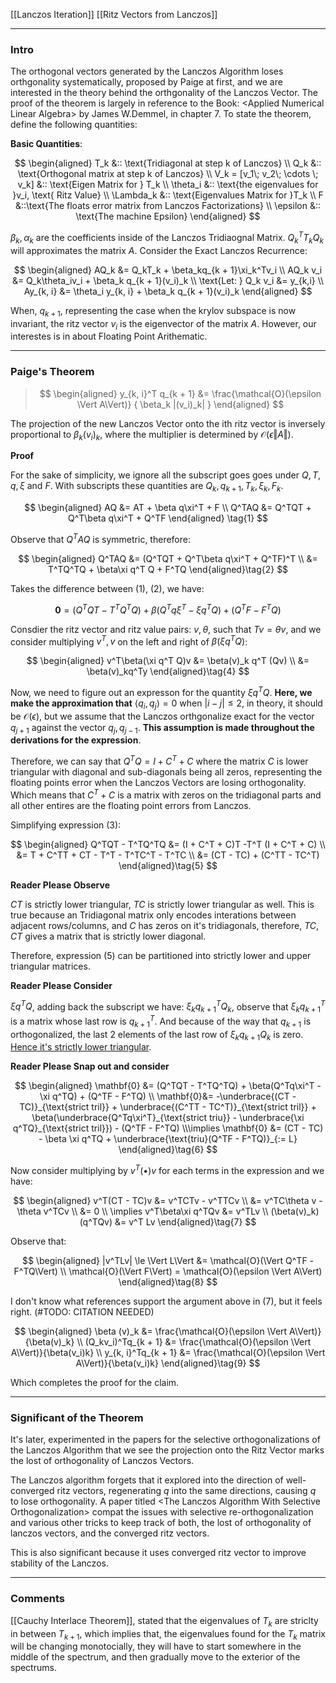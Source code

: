 [[Lanczos Iteration]]
[[Ritz Vectors from Lanczos]]


----
### **Intro**

The orthogonal vectors generated by the Lanczos Algorithm loses orthgonality systematically, proposed by Paige at first, and we are interested in the theory behind the orthgonality of the Lanczos Vector. The proof of the theorem is largely in reference to the Book: \<Applied Numerical Linear Algebra\> by James W.Demmel, in chapter 7. To state the theorem, define the following quantities: 

**Basic Quantities**: 

$$
\begin{aligned}
    T_k &:: \text{Tridiagonal at step k of Lanczos}
    \\
    Q_k &:: \text{Orthogonal matrix at step k of Lanczos}
    \\
    V_k = [v_1\;  v_2\; \cdots \; v_k] &:: \text{Eigen Matrix for } T_k
    \\
    \theta_i &:: \text{the eigenvalues for }v_i, \text{ Ritz Value}
    \\
    \Lambda_k &:: \text{Eigenvalues Matrix for }T_k
    \\
    F &::\text{The floats error matrix from Lanczos Factorizations}
    \\
    \epsilon &:: \text{The machine Epsilon}
\end{aligned}
$$

$\beta_k, \alpha_k$ are the coefficients inside of the Lanczos Tridiaognal Matrix. $Q_k^T T_k Q_k$ will approximates the matrix $A$. Consider the Exact Lanczos Recurrence: 

$$
\begin{aligned}
    AQ_k &= Q_kT_k + \beta_kq_{k + 1}\xi_k^Tv_i
    \\
    AQ_k v_i &= Q_k\theta_iv_i + \beta_k q_{k + 1}(v_i)_k
    \\
    \text{Let: } Q_k v_i &= y_{k,i}
    \\
    Ay_{k, i} &= \theta_i y_{k, i} + \beta_k q_{k + 1}(v_i)_k
\end{aligned}
$$

When, $q_{k + 1}$, representing the case when the krylov subspace is now invariant, the ritz vector $v_i$ is the eigenvector of the matrix $A$. However, our interestes is in about Floating Point Arithematic. 


----
### **Paige's Theorem**

> $$
> \begin{aligned}
>     y_{k, i}^T q_{k + 1} &= \frac{\mathcal{O}(\epsilon \Vert A\Vert)}
>     {
>         \beta_k |(v_i)_k|
>     }
> \end{aligned}
> $$


The projection of the new Lanczos Vector onto the ith ritz vector is inversely proportional to $\beta_k (v_i)_k$, where the multiplier is determined by $\mathcal{O}(\epsilon \Vert A\Vert)$. 


**Proof**

For the sake of simplicity, we ignore all the subscript goes goes under $Q, T, q,\xi$ and $F$. With subscripts these quantities are $Q_k, q_{k + 1}, T_k, \xi_k, F_k$. 

$$
\begin{aligned}
    AQ &= AT + \beta q\xi^T + F
    \\
    Q^TAQ &= Q^TQT + Q^T\beta q\xi^T + Q^TF
\end{aligned} \tag{1}
$$

Observe that $Q^TAQ$ is symmetric, therefore: 

$$
\begin{aligned}
    Q^TAQ &= (Q^TQT + Q^T\beta q\xi^T + Q^TF)^T
    \\
    &= T^TQ^TQ  + \beta\xi q^T Q + F^TQ
\end{aligned}\tag{2}
$$

Takes the difference between (1), (2), we have: 

$$
\mathbf{0} = (Q^TQT - T^TQ^TQ) + \beta(Q^Tq\xi^T - \xi q^TQ) + (Q^TF - F^TQ)\tag{3}
$$

Consdier the ritz vector and ritz value pairs: $v, \theta$, such that $Tv = \theta v$, and we consider multiplying $v^T, v$ on the left and right of $\beta(\xi q^T Q)$: 

$$
\begin{aligned}
    v^T\beta(\xi q^T Q)v &= \beta(v)_k q^T (Qv)
    \\
    &= \beta(v)_kq^Ty
\end{aligned}\tag{4}
$$

Now, we need to figure out an expresson for the quantity $\xi q^TQ$. **Here, we make the approximation that** $\langle q_i, q_j\rangle = 0$ when $|i - j| \le 2$, in theory, it should be $\mathcal{O}(\epsilon)$, but we assume that the Lanczos orthgonalize exact for the vector $q_{j + 1}$ against the vector $q_j, q_{j - 1}$. **This assumption is made throughout the derivations for the expression**. 

Therefore, we can say that $Q^TQ = I + C^T + C$ where the matrix $C$ is lower triangular with diagonal and sub-diagonals being all zeros, representing the floating points error when the Lanczos Vectors are losing orthogonality. Which means that $C^T + C$ is a matrix with zeros on the tridiagonal parts and all other entires are the floating point errors from Lanczos. 

Simplifying expression (3): 

$$
\begin{aligned}
    Q^TQT - T^TQ^TQ &= (I + C^T + C)T -T^T (I + C^T + C)
    \\
    &= T + C^TT + CT - T^T - T^TC^T - T^TC
    \\
    &= (CT - TC) + (C^TT - TC^T)
\end{aligned}\tag{5}
$$

**Reader Please Observe**

$CT$ is strictly lower triangular, $TC$ is strictly lower triangular as well. This is true because an Tridiagonal matrix only encodes interations between adjacent rows/columns, and $C$ has zeros on it's tridiagonals, therefore, $TC, CT$ gives a matrix that is strictly lower diagonal. 

Therefore, expression (5) can be partitioned into strictly lower and upper triangular matrices. 

**Reader Please Consider**

$\xi q^TQ$, adding back the subscript we have: $\xi_k q_{k + 1}^TQ_k$, observe that $\xi_k q_{k + 1}^T$ is a matrix whose last row is $q_{k + 1}^T$. And because of the way that $q_{k + 1}$ is orthogonalized, the last 2 elements of the last row of $\xi_k q_{k + 1}Q_k$ is zero. <u>Hence it's strictly lower triangular</u>.

**Reader Please Snap out and consider**


$$
\begin{aligned}
    \mathbf{0} &= (Q^TQT - T^TQ^TQ) + \beta(Q^Tq\xi^T - \xi q^TQ) + (Q^TF - F^TQ)
    \\
    \mathbf{0}&= 
    -\underbrace{(CT - TC)}_{\text{strict tril}} + \underbrace{(C^TT - TC^T)}_{\text{strict tril}} + \beta(\underbrace{Q^Tq\xi^T}_{\text{strict triu}} - \underbrace{\xi q^TQ}_{\text{strict tril}}) - (Q^TF - F^TQ)
    \\\implies
    \mathbf{0} &= (CT - TC) - \beta \xi q^TQ + \underbrace{\text{triu}(Q^TF - F^TQ)}_{:= L}
\end{aligned}\tag{6}
$$

Now consider multiplying by $v^T(\bullet)v$ for each terms in the expression and we have: 

$$
\begin{aligned}
    v^T(CT - TC)v &= v^TCTv - v^TTCv
    \\
    &= 
    v^TC\theta v - \theta v^TCv
    \\
    &= 0
    \\
    \implies 
    v^T\beta\xi q^TQv &= v^TLv
    \\
    (\beta(v)_k)(q^TQv) &= v^T Lv
\end{aligned}\tag{7}
$$

Observe that: 

$$
\begin{aligned}
    |v^TLv| \le \Vert L\Vert &= \mathcal{O}(\Vert Q^TF - F^TQ\Vert)
    \\
    \mathcal{O}(\Vert F\Vert) = \mathcal{O}(\epsilon \Vert A\Vert)
\end{aligned}\tag{8}
$$


I don't know what references support the argument above in (7), but it feels right. (#TODO: CITATION NEEDED) 

$$
\begin{aligned}
    \beta (v)_k &= \frac{\mathcal{O}(\epsilon \Vert A\Vert)}{\beta(v)_k}
    \\
    (Q_kv_i)^Tq_{k + 1} &= \frac{\mathcal{O}(\epsilon \Vert A\Vert)}{\beta(v_i)k}
    \\
    y_{k, i}^Tq_{k + 1} &= \frac{\mathcal{O}(\epsilon \Vert A\Vert)}{\beta(v_i)k}
\end{aligned}\tag{9}
$$

Which completes the proof for the claim. 

---
### **Significant of the Theorem**

It's later, experimented in the papers for the selective orthogonalizations of the Lanczos Algorithm that we see the projection onto the Ritz Vector marks the lost of orthogonality of Lanczos Vectors. 

The Lanczos algorithm forgets that it explored into the direction of well-converged ritz vectors, regenerating $q$ into the same directions, causing $q$ to lose orthogonality. A paper titled \<The Lanczos Algorithm With Selective Orthogonalization\> compat the issues with selective re-orthogonalization and various other tricks to keep track of both, the lost of orthogonality of lanczos vectors, and the converged ritz vectors. 

This is also significant because it uses converged ritz vector to improve stability of the Lanczos. 

---
### **Comments**

[[Cauchy Interlace Theorem]], stated that the eigenvalues of $T_{k}$  are striclty in between $T_{k + 1}$, which implies that, the eigenvalues found for the $T_{k}$ matrix will be changing monotocially, they will have to start somewhere in the middle of the spectrum, and then gradually move to the exterior of the spectrums. 